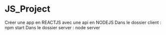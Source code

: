 # JS_Project
Créer une app en REACTJS avec une api en NODEJS
Dans le dossier client : npm start
Dans le dossier server : node server
